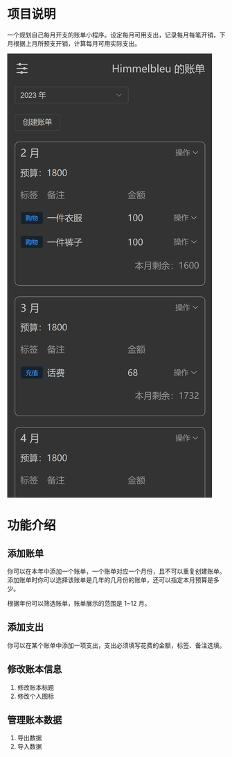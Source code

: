 # 项目说明

一个规划自己每月开支的账单小程序。设定每月可用支出，记录每月每笔开销，下月根据上月所预支开销，计算每月可用实际支出。

![](./docs/show-1.png)

# 功能介绍

## 添加账单

你可以在本年中添加一个账单，一个账单对应一个月份，且不可以重复创建账单。添加账单时你可以选择该账单是几年的几月份的账单，还可以指定本月预算是多少。

根据年份可以筛选账单，账单展示的范围是 1~12 月。

## 添加支出

你可以在某个账单中添加一项支出，支出必须填写花费的金额，标签、备注选填。

## 修改账本信息

1. 修改账本标题
2. 修改个人图标

## 管理账本数据

1. 导出数据
2. 导入数据
